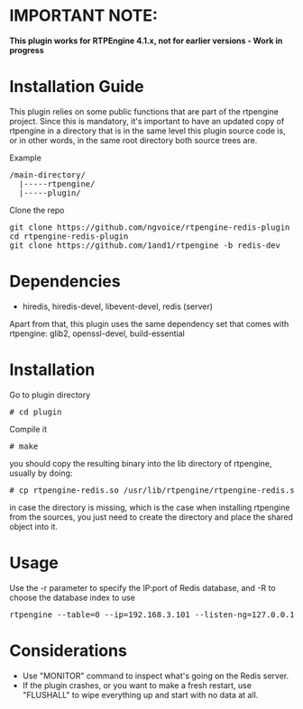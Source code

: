 IMPORTANT NOTE:
======================

**This plugin works for RTPEngine 4.1.x, not for earlier versions - Work in progress**

Installation Guide
======================

This plugin relies on some public functions that are part of the rtpengine project. Since this is mandatory, it's important to have an updated copy of rtpengine in a directory that is in the same level this plugin source code is, or in other words, in the same root directory both source trees are.

Example

<pre>
/main-directory/
  |-----rtpengine/
  |-----plugin/
</pre>

Clone the repo
<pre>
git clone https://github.com/ngvoice/rtpengine-redis-plugin rtpengine-redis-plugin
cd rtpengine-redis-plugin
git clone https://github.com/1and1/rtpengine -b redis-dev
</pre>

Dependencies
======================

- hiredis, hiredis-devel, libevent-devel, redis (server)

Apart from that, this plugin uses the same dependency set that comes with rtpengine: glib2, openssl-devel, build-essential

Installation
======================
Go to plugin directory

<pre>
# cd plugin
</pre>

Compile it

<pre>
# make
</pre>

you should copy the resulting binary into the lib directory of rtpengine, usually by doing:
<pre>
# cp rtpengine-redis.so /usr/lib/rtpengine/rtpengine-redis.so
</pre>

in case the directory is missing, which is the case when installing rtpengine from the sources, you just need to create the directory and place the shared object into it.


Usage
======================
Use the -r parameter to specify the IP:port of Redis database, and -R to choose the database index to use

<pre>
rtpengine --table=0 --ip=192.168.3.101 --listen-ng=127.0.0.1:22222 --pidfile=/var/run/mediaproxy-ng.pid -r 127.0.0.1:6379 -R 0
</pre>

Considerations
======================
- Use "MONITOR" command to inspect what's going on the Redis server.
- If the plugin crashes, or you want to make a fresh restart, use "FLUSHALL" to wipe everything up and start with no data at all.



